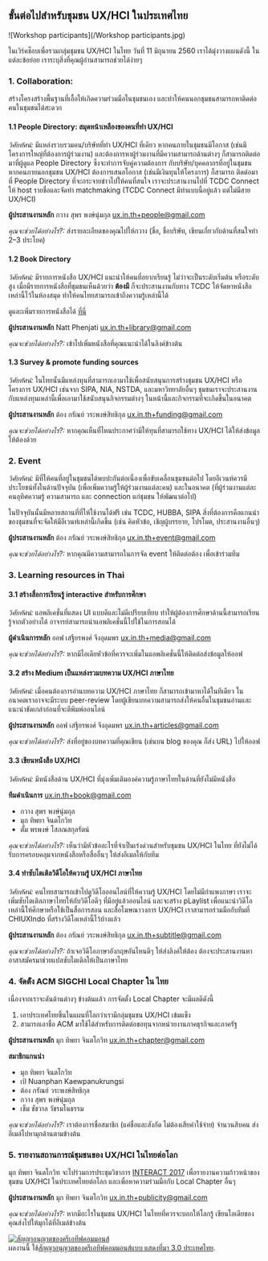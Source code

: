 ## ขั้นต่อไปสำหรับชุมชน UX/HCI ในประเทศไทย

![Workshop participants](/Workshop participants.jpg)

ในเวิร์คช็อบเพื่อรวมกลุ่มชุมชน UX/HCI ในไทย
วันที่ 11 มิถุนายน 2560 เราได้มุ่งวางแผนดังนี้
ในแต่ละข้อย่อย เราระบุสิ่งที่คุณผู้อ่านสามารถช่วยได้ง่ายๆ

### 1. Collaboration: 
สร้างโครงสร้างพื้นฐานที่เอื้อให้เกิดความร่วมมือในชุมชนเอง และทำให้คนนอกชุมชนสามารถหาติดต่อคนในชุมชนได้สะดวก


#### 1.1 People Directory: สมุดหน้าเหลืองของคนที่ทำ UX/HCI

*วิศัยทัศน์:* มีแหล่งรวบรวมคน/บริษัทที่ทำ UX/HCI ที่เดียว หากคนภายในชุมชนมีโอกาส (เช่นมีโครงการใหญ่ที่ต้องการผู้ร่วมงาน) และต้องการหาผู้ร่วมงานที่มีความสามารถด้านต่างๆ ก็สามารถติดต่อมาที่ผู้ดูแล People Directory ซึ่งจะทำการจับคู่ความต้องการ กับบริษัท/บุคคลากรที่อยู่ในชุมชน  หากคนภายนอกชุมชน UX/HCI ต้องการเสนอโอกาส (เช่นมีเงินทุนให้โครงการ) ก็สามารถ ติดต่อมาที่ People Directory ที่จะกระจายข่าวไปให้คนที่สนใจ เราจะประสานงานไปที่ TCDC Connect ให้ host รายชื่อและจัดทำ matchmaking (TCDC Connect มีทำแบบนี้อยู่แล้ว แต่ไม่มีสาย UX/HCI)

**ผู้ประสานงานหลัก** กวาง สุพร พงษ์นุ่มกุล [ux.in.th+people@gmail.com](mailto:ux.in.th+people@gmail.com)

*คุณจะช่วยได้อย่างไร?:* ส่งรายละเอียดของคุณไปให้กวาง (ชื่อ, ชื่อบริษัท, เขียนเกี่ยวกับด้านที่สนใจทำ 2–3 ประโยค)

#### 1.2 Book Directory

*วิศัยทัศน์:* มีรายการหนังสือ UX/HCI แนะนำให้คนที่อยากเรียนรู้ ไม่ว่าจะเป็นระดับเริ่มต้น หรือระดับสูง เมื่อมีรายการหนังสือที่ชุมชนเห็นด้วยว่า **ต้องมี** ก็จะประสานงานกับทาง TCDC ให้จัดหาหนังสือเหล่านี้ไว้ในห้องสมุด ทำให้คนไทยสามารถเข้าถึงความรู้เหล่านี้ได้

ดูและเพิ่มรายการหนังสือได้ [ที่นี่](https://docs.google.com/spreadsheets/d/1Odz-WXQNbJxC3ZgBv2sCDJ39YkbPdxA1d9yQp1rnnU0/edit)

**ผู้ประสานงานหลัก**  Natt Phenjati [ux.in.th+library@gmail.com](mailto:ux.in.th+library@gmail.com)

*คุณจะช่วยได้อย่างไร?:* เข้าไปเพิ่มหนังสือที่คุณแนะนำได้ในลิงค์ข้างต้น

#### 1.3 Survey & promote funding sources

*วิศัยทัศน์:* ในไทยนั้นมีแหล่งทุนที่สามารถเอามาใช้เพื่อสนับสนุนการสร้างชุมชน UX/HCI หรือโครงการ UX/HCI เช่นจาก SIPA, NIA, NSTDA, และมหาวิทยาลัยอื่นๆ ชุมชนเราจะประสานงานกับแหล่งทุนเหล่านี้เพื่อเอามาใช้สนับสนุนกิจกรรมต่างๆ ในหน้านี้และกิจกรรมที่จะเกิดขึ้นในอนาคต

**ผู้ประสานงานหลัก** ต้อง กรัณย์ วระพงษ์สิทธิกุล [ux.in.th+funding@gmail.com](mailto:ux.in.th+funding@gmail.com)

*คุณจะช่วยได้อย่างไร?:* หากคุณเห็นที่ไหนประกาศว่ามีให้ทุนที่สามารถใช้ทาง UX/HCI ได้ให้ส่งข้อมูลให้ต้องด้วย

### 2. Event

*วิศัยทัศน์:* มีที่ให้คนที่อยู่ในชุมชนได้พบปะกันต่อเนื่องเพื่อขับเคลื่อนชุมชนต่อไป โดยอีเวนท์ควรมีประโยชน์ทั้งในด้านปัจจุบัน (เพื่อเพิ่มความรู้ให้ผู้ร่วมงานแต่ละคน) และในอนาคต (ที่ผู้ร่วมงานแต่ละคนอุทิศความรู้ ความสามารถ และ connection แก่ชุมชน ให้พัฒนาต่อไป)

ในปัจจุบันนั้นมีหลายสถานที่ที่ให้ใช้งานได้ฟรี เช่น TCDC, HUBBA, SIPA สิ่งที่ต้องการคือแกนนำของชุมชนที่จะจัดให้มีอีเวนท์เหล่านี้เกิดขึ้น (เช่น คิดหัวข้อ, เชิญผู้บรรยาย, โปรโมต, ประสานงานอื่นๆ)

**ผู้ประสานงานหลัก** ต้อง กรัณย์ วระพงษ์สิทธิกุล [ux.in.th+event@gmail.com](mailto:ux.in.th+event@gmail.com)

*คุณจะช่วยได้อย่างไร?:* หากคุณมีความสามารถในการจัด event ให้ติดต่อต้อง เพื่อเข้าร่วมทีม

### 3. Learning resources in Thai

#### 3.1 สร้างสื่อการเรียนรู้ interactive สำหรับการศึกษา

*วิศัยทัศน์:* แอพลิเคชั่นที่แสดง UI แบบดีและไม่ดีเปรียบเทียบ ทำให้ผู้ต้องการศึกษาด้านนี้สามารถเรียนรู้จากตัวอย่างได้ อาจารย์สามารถนำแอพลิเคชั่นนี้ไปใช้ในการสอนได้

**ผู้ดำเนินการหลัก** ออฟ เสฐียรพงศ์ จึงอุดมพร [ux.in.th+media@gmail.com](mailto:ux.in.th+media@gmail.com)

*คุณจะช่วยได้อย่างไร?:* หากมีไอเดียหัวข้อที่ควรจะเพิ่มในแอพลิเคชั่นนี้ให้ติดต่อส่งข้อมูลให้ออฟ


#### 3.2 สร้าง Medium เป็นแหล่งรวมบทความ UX/HCI ภาษาไทย

*วิศัยทัศน์:* เมื่อคนต้องการอ่านบทความ UX/HCI ภาษาไทย ก็สามารถเข้ามาหาได้ในทีเดียว ในอนาคตเราอาจจะมีระบบ peer-review โดยผู้เขียนบทความสามารถส่งให้คนอื่นในชุมชนอ่านและแนะนำขัดเกล่าก่อนที่จะตีพิมพ์ออนไลน์

**ผู้ประสานงานหลัก** ออฟ เสฐียรพงศ์ จึงอุดมพร [ux.in.th+articles@gmail.com](mailto:ux.in.th+articles@gmail.com)

*คุณจะช่วยได้อย่างไร?:* ส่งที่อยู่ของบทความที่คุณเขียน (เช่นบน blog ของคุณ ก็ส่ง URL) ไปให้ออฟ


#### 3.3 เขียนหนังสือ UX/HCI

*วิศัยทัศน์:* มีหนังสือด้าน UX/HCI ที่มุ่งเพิ่มเติมองค์ความรู้ภาษาไทยในด้านที่ยังไม่มีหนังสือ

**ทีมดำเนินการ**  [ux.in.th+book@gmail.com](mailto:ux.in.th+book@gmail.com)
* กวาง สุพร พงษ์นุ่มกุล
* มุก ทิพยา จินตโกวิท
* ตั้ม พรพงษ์ โสภณสกุลรัตน์

*คุณจะช่วยได้อย่างไร?:* เห็นว่ามีหัวข้ออะไรที่จำเป็นเร่งด่วนสำหรับชุมชน UX/HCI ในไทย ที่ยังไม่ได้รับการครอบคลุมจากหนังสือหรือสื่ออื่นๆ ให้ส่งอีเมลให้กับทีม

#### 3.4 ทำซับไตเติลวิดีโอให้ความรู้ UX/HCI ภาษาไทย

*วิศัยทัศน์:* คนไทยสามารถเข้าไปดูวิดีโอออนไลน์ที่ให้ความรู้ UX/HCI โดยไม่มีกำแพงภาษา เราจะเพิ่มซับไตเติลภาษาไทยให้กับวิดีโอดีๆ ที่มีอยู่แล้วออนไลน์ และจะสร้าง pLaylist เพื่อแนะนำวิดีโอเหล่านี้ให้ศึกษาหรือใช้เป็นสื่อการสอน และสื่อโฆษณาวงการ UX/HCI  เราสามารถร่วมมือกับทีมที่ CHIUXIndo ที่สร้างวิดีโอเหล่านี้ไว้บ้างแล้ว

**ผู้ประสานงานหลัก** ต้อง กรัณย์ วระพงษ์สิทธิกุล [ux.in.th+subtitle@gmail.com](mailto:ux.in.th+subtitle@gmail.com)

*คุณจะช่วยได้อย่างไร?:* ถ้าเจอวิดีโอภาษาอังกฤษอันไหนดีๆ ให้ส่งลิงค์ให้ต้อง ต้องจะประสานงานหาอาสาสมัครมาช่วยแปลซับไตเติลให้เป็นภาษาไทย

### 4. จัดต้ัง ACM SIGCHI Local Chapter ใน ไทย

เนื่องจากเราจะดันด้านต่างๆ ข้างต้นแล้ว การจัดตั้ง Local Chapter จะมีผลดีดังนี้

1. เอาประเทศไทยขึ้นในแผนที่โลกว่าเรามีกลุ่มชุมชน UX/HCI เข้มแข็ง
2. สามารถเอาชื่อ ACM มาใช้ได้สำหรับการติดต่อขอทุนจากหน่วยงานภาคธุรกิจและภาครัฐ

**ผู้ประสานงานหลัก** มุก ทิพยา จินตโกวิท [ux.in.th+chapter@gmail.com](mailto:ux.in.th+chapter@gmail.com)

**สมาชิกแกนนำ** 

* มุก ทิพยา จินตโกวิท
* เป้ Nuanphan Kaewpanukrungsi
* ต้อง กรัณย์ วระพงษ์สิทธิกุล
* กวาง สุพร พงษ์นุ่มกุล
* เข็ม ชัชวาล วัชรมโนธรรม

*คุณจะช่วยได้อย่างไร?:* เราต้องการชื่อสมาชิก (แค่ชื่อและสังกัด ไม่ต้องเสียค่าใช้จ่าย) จำนวนสิบคน ส่งอีเมล์ไปหามุกด้านตามข้างต้น

### 5. รายงานสถานการณ์ชุมชนของ UX/HCI ในไทยต่อโลก

มุก ทิพยา จินตโกวิท จะไปร่วมการประชุมวิชาการ [INTERACT 2017](https://www.interact2017.org/) เพื่อรายงานความก้าวหน้าของชุมชน UX/HCI ในประเทศไทยต่อโลก และเพื่อหาความร่วมมือกับ Local Chapter อื่นๆ

**ผู้ประสานงานหลัก** มุก ทิพยา จินตโกวิท [ux.in.th+publicity@gmail.com](mailto:ux.in.th+publicity@gmail.com)

*คุณจะช่วยได้อย่างไร?:* หากมีอะไรในชุมชน UX/HCI ในไทยที่ควรจะบอกให้โลกรู้ เขียนไอเดียของคุณส่งไปให้มุกได้ที่อีเมล์ข้างต้น


<a rel="license" href="http://creativecommons.org/licenses/by/3.0/th/"><img alt="สัญญาอนุญาตของครีเอทีฟคอมมอนส์" style="border-width:0" src="https://i.creativecommons.org/l/by/3.0/th/80x15.png" /></a><br />ผลงานนี้ ใช้<a rel="license" href="http://creativecommons.org/licenses/by/3.0/th/">สัญญาอนุญาตของครีเอทีฟคอมมอนส์แบบ แสดงที่มา 3.0 ประเทศไทย</a>.
